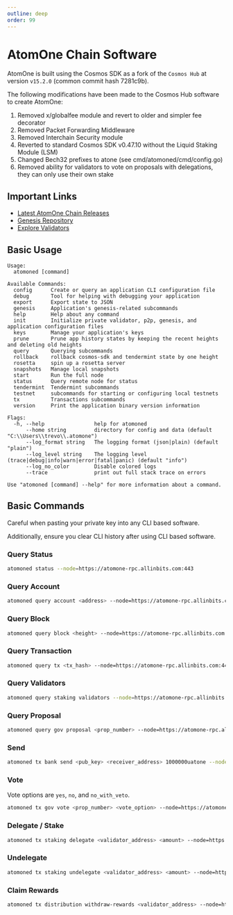 ```yaml
---
outline: deep
order: 99
---
```


# AtomOne Chain Software

AtomOne is built using the Cosmos SDK as a fork of the `Cosmos Hub` at version `v15.2.0` (common commit hash 7281c9b).

The following modifications have been made to the Cosmos Hub software to create AtomOne:

1. Removed x/globalfee module and revert to older and simpler fee decorator
2. Removed Packet Forwarding Middleware
3. Removed Interchain Security module
4. Reverted to standard Cosmos SDK v0.47.10 without the Liquid Staking Module (LSM)
5. Changed Bech32 prefixes to atone (see cmd/atomoned/cmd/config.go)
6. Removed ability for validators to vote on proposals with delegations, they can only use their own stake

## Important Links

- [Latest AtomOne Chain Releases](https://github.com/atomone-hub/atomone/releases/)
- [Genesis Repository](https://github.com/atomone-hub/genesis)
- [Explore Validators](https://github.com/atomone-hub/atomone-validator-community/pulls)

## Basic Usage

```
Usage:
  atomoned [command]

Available Commands:
  config      Create or query an application CLI configuration file
  debug       Tool for helping with debugging your application
  export      Export state to JSON
  genesis     Application's genesis-related subcommands
  help        Help about any command
  init        Initialize private validator, p2p, genesis, and application configuration files
  keys        Manage your application's keys
  prune       Prune app history states by keeping the recent heights and deleting old heights
  query       Querying subcommands
  rollback    rollback cosmos-sdk and tendermint state by one height
  rosetta     spin up a rosetta server
  snapshots   Manage local snapshots
  start       Run the full node
  status      Query remote node for status
  tendermint  Tendermint subcommands
  testnet     subcommands for starting or configuring local testnets
  tx          Transactions subcommands
  version     Print the application binary version information

Flags:
  -h, --help                help for atomoned
      --home string         directory for config and data (default "C:\\Users\\trevo\\.atomone")
      --log_format string   The logging format (json|plain) (default "plain")
      --log_level string    The logging level (trace|debug|info|warn|error|fatal|panic) (default "info")
      --log_no_color        Disable colored logs
      --trace               print out full stack trace on errors

Use "atomoned [command] --help" for more information about a command.
```

## Basic Commands

Careful when pasting your private key into any CLI based software.

Additionally, ensure you clear CLI history after using CLI based software.


### Query Status

```sh
atomoned status --node=https://atomone-rpc.allinbits.com:443
```

### Query Account

```sh
atomoned query account <address> --node=https://atomone-rpc.allinbits.com:443
```

### Query Block

```sh
atomoned query block <height> --node=https://atomone-rpc.allinbits.com:443
```

### Query Transaction

```sh
atomoned query tx <tx_hash> --node=https://atomone-rpc.allinbits.com:443
```

### Query Validators

```sh
atomoned query staking validators --node=https://atomone-rpc.allinbits.com:443
```

### Query Proposal

```sh
atomoned query gov proposal <prop_number> --node=https://atomone-rpc.allinbits.com:443
```

### Send

```sh
atomoned tx bank send <pub_key> <receiver_address> 1000000uatone --node=https://atomone-rpc.allinbits.com:443 --from=<private_key>
```

### Vote

Vote options are `yes`, `no`, and `no_with_veto`.

```sh
atomoned tx gov vote <prop_number> <vote_option> --node=https://atomone-rpc.allinbits.com:443 --from=<private_key>
```

### Delegate / Stake

```sh
atomoned tx staking delegate <validator_address> <amount> --node=https://atomone-rpc.allinbits.com:443 --from=<private_key>
```

### Undelegate

```sh
atomoned tx staking undelegate <validator_address> <amount> --node=https://atomone-rpc.allinbits.com:443 --from=<private_key>
```

### Claim Rewards

```sh
atomoned tx distribution withdraw-rewards <validator_address> --node=https://atomone-rpc.allinbits.com:443 --from=<private_key>
```